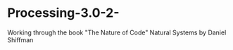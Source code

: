 # Processing-3.0-2-
Working through the book "The Nature of Code" Natural Systems by Daniel Shiffman
